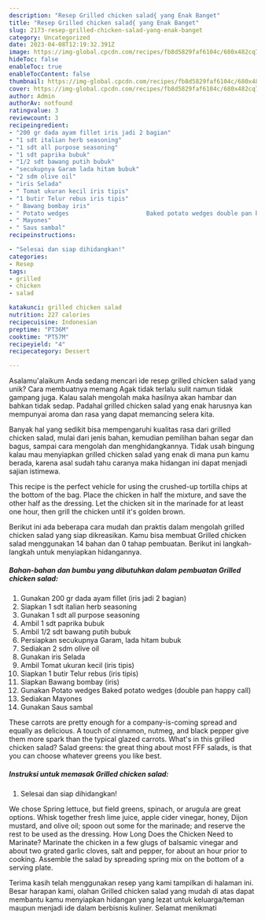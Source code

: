 ```yaml
---
description: "Resep Grilled chicken salad{ yang Enak Banget"
title: "Resep Grilled chicken salad{ yang Enak Banget"
slug: 2173-resep-grilled-chicken-salad-yang-enak-banget
category: Uncategorized
date: 2023-04-08T12:19:32.391Z
image: https://img-global.cpcdn.com/recipes/fb8d5829faf6104c/680x482cq70/grilled-chicken-salad-foto-resep-utama.jpg
hideToc: false
enableToc: true
enableTocContent: false
thumbnail: https://img-global.cpcdn.com/recipes/fb8d5829faf6104c/680x482cq70/grilled-chicken-salad-foto-resep-utama.jpg
cover: https://img-global.cpcdn.com/recipes/fb8d5829faf6104c/680x482cq70/grilled-chicken-salad-foto-resep-utama.jpg
author: Admin
authorAv: notfound
ratingvalue: 3
reviewcount: 3
recipeingredient:
- "200 gr dada ayam fillet iris jadi 2 bagian"
- "1 sdt italian herb seasoning"
- "1 sdt all purpose seasoning"
- "1 sdt paprika bubuk"
- "1/2 sdt bawang putih bubuk"
- "secukupnya Garam lada hitam bubuk"
- "2 sdm olive oil"
- "iris Selada"
- " Tomat ukuran kecil iris tipis"
- "1 butir Telur rebus iris tipis"
- " Bawang bombay iris"
- " Potato wedges                      Baked potato wedges double pan happy call"
- " Mayones"
- " Saus sambal"
recipeinstructions:

- "Selesai dan siap dihidangkan!"
categories:
- Resep
tags:
- grilled
- chicken
- salad

katakunci: grilled chicken salad 
nutrition: 227 calories
recipecuisine: Indonesian
preptime: "PT36M"
cooktime: "PT57M"
recipeyield: "4"
recipecategory: Dessert

---
```



Asalamu'alaikum Anda sedang mencari ide resep grilled chicken salad yang unik? Cara membuatnya memang Agak tidak terlalu sulit namun tidak gampang juga. Kalau salah mengolah maka hasilnya akan hambar dan bahkan tidak sedap. Padahal grilled chicken salad yang enak harusnya kan mempunyai aroma dan rasa yang dapat memancing selera kita.


Banyak hal yang sedikit bisa mempengaruhi kualitas rasa dari grilled chicken salad, mulai dari jenis bahan, kemudian pemilihan bahan segar dan bagus, sampai cara mengolah dan menghidangkannya. Tidak usah bingung kalau mau menyiapkan grilled chicken salad yang enak di mana pun kamu berada, karena asal sudah tahu caranya maka hidangan ini dapat menjadi sajian istimewa.

This recipe is the perfect vehicle for using the crushed-up tortilla chips at the bottom of the bag. Place the chicken in half the mixture, and save the other half as the dressing. Let the chicken sit in the marinade for at least one hour, then grill the chicken until it&#39;s golden brown.


Berikut ini ada beberapa cara mudah dan praktis dalam mengolah grilled chicken salad yang siap dikreasikan. Kamu bisa membuat Grilled chicken salad menggunakan 14 bahan dan 0 tahap pembuatan. Berikut ini langkah-langkah untuk menyiapkan hidangannya.

<!--inarticleads1-->

##### Bahan-bahan dan bumbu yang dibutuhkan dalam pembuatan Grilled chicken salad:

1. Gunakan 200 gr dada ayam fillet (iris jadi 2 bagian)
1. Siapkan 1 sdt italian herb seasoning
1. Gunakan 1 sdt all purpose seasoning
1. Ambil 1 sdt paprika bubuk
1. Ambil 1/2 sdt bawang putih bubuk
1. Persiapkan secukupnya Garam, lada hitam bubuk
1. Sediakan 2 sdm olive oil
1. Gunakan iris Selada
1. Ambil  Tomat ukuran kecil (iris tipis)
1. Siapkan 1 butir Telur rebus (iris tipis)
1. Siapkan  Bawang bombay (iris)
1. Gunakan  Potato wedges                      Baked potato wedges (double pan happy call)
1. Sediakan  Mayones
1. Gunakan  Saus sambal


These carrots are pretty enough for a company-is-coming spread and equally as delicious. A touch of cinnamon, nutmeg, and black pepper give them more spark than the typical glazed carrots. What&#39;s in this grilled chicken salad? Salad greens: the great thing about most FFF salads, is that you can choose whatever greens you like best. 

<!--inarticleads2-->

##### Instruksi untuk memasak Grilled chicken salad:


1. Selesai dan siap dihidangkan!

We chose Spring lettuce, but field greens, spinach, or arugula are great options. Whisk together fresh lime juice, apple cider vinegar, honey, Dijon mustard, and olive oil; spoon out some for the marinade; and reserve the rest to be used as the dressing. How Long Does the Chicken Need to Marinate? Marinate the chicken in a few glugs of balsamic vinegar and about two grated garlic cloves, salt and pepper, for about an hour prior to cooking. Assemble the salad by spreading spring mix on the bottom of a serving plate. 

Terima kasih telah menggunakan resep yang kami tampilkan di halaman ini. Besar harapan kami, olahan Grilled chicken salad yang mudah di atas dapat membantu kamu menyiapkan hidangan yang lezat untuk keluarga/teman maupun menjadi ide dalam berbisnis kuliner. Selamat menikmati
